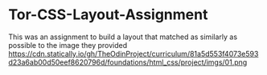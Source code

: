 # Tor-CSS-Layout-Assignment
This was an assignment to build a layout that matched as similarly as possible to the image they provided  https://cdn.statically.io/gh/TheOdinProject/curriculum/81a5d553f4073e593d23a6ab00d50eef8620796d/foundations/html_css/project/imgs/01.png
